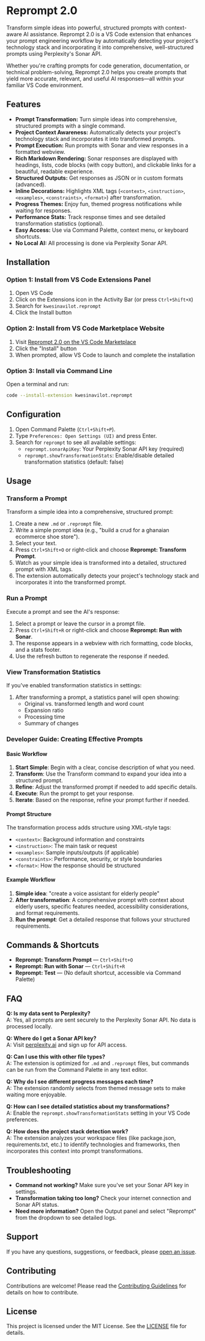 # Reprompt 2.0

Transform simple ideas into powerful, structured prompts with context-aware AI assistance. Reprompt 2.0 is a VS Code extension that enhances your prompt engineering workflow by automatically detecting your project's technology stack and incorporating it into comprehensive, well-structured prompts using Perplexity's Sonar API.

Whether you're crafting prompts for code generation, documentation, or technical problem-solving, Reprompt 2.0 helps you create prompts that yield more accurate, relevant, and useful AI responses—all within your familiar VS Code environment.

## Features

- **Prompt Transformation:** Turn simple ideas into comprehensive, structured prompts with a single command.
- **Project Context Awareness:** Automatically detects your project's technology stack and incorporates it into transformed prompts.
- **Prompt Execution:** Run prompts with Sonar and view responses in a formatted webview.
- **Rich Markdown Rendering:** Sonar responses are displayed with headings, lists, code blocks (with copy button), and clickable links for a beautiful, readable experience.
- **Structured Outputs:** Get responses as JSON or in custom formats (advanced).
- **Inline Decorations:** Highlights XML tags (`<context>`, `<instruction>`, `<examples>`, `<constraints>`, `<format>`) after transformation.
- **Progress Themes:** Enjoy fun, themed progress notifications while waiting for responses.
- **Performance Stats:** Track response times and see detailed transformation statistics (optional).
- **Easy Access:** Use via Command Palette, context menu, or keyboard shortcuts.
- **No Local AI:** All processing is done via Perplexity Sonar API.

## Installation

### Option 1: Install from VS Code Extensions Panel
1. Open VS Code
2. Click on the Extensions icon in the Activity Bar (or press `Ctrl+Shift+X`)
3. Search for `kwesinavilot.reprompt`
4. Click the Install button

### Option 2: Install from VS Code Marketplace Website
1. Visit [Reprompt 2.0 on the VS Code Marketplace](https://marketplace.visualstudio.com/items?itemName=kwesinavilot.reprompt)
2. Click the "Install" button
3. When prompted, allow VS Code to launch and complete the installation

### Option 3: Install via Command Line
Open a terminal and run:
```bash
code --install-extension kwesinavilot.reprompt
```

## Configuration

1. Open Command Palette (`Ctrl+Shift+P`).
2. Type `Preferences: Open Settings (UI)` and press Enter.
3. Search for `reprompt` to see all available settings:
   - `reprompt.sonarApiKey`: Your Perplexity Sonar API key (required)
   - `reprompt.showTransformationStats`: Enable/disable detailed transformation statistics (default: false)

## Usage

### Transform a Prompt

Transform a simple idea into a comprehensive, structured prompt:

1. Create a new `.md` or `.reprompt` file.
2. Write a simple prompt idea (e.g., "build a crud for a ghanaian ecommerce shoe store").
3. Select your text.
4. Press `Ctrl+Shift+O` or right-click and choose **Reprompt: Transform Prompt**.
5. Watch as your simple idea is transformed into a detailed, structured prompt with XML tags.
6. The extension automatically detects your project's technology stack and incorporates it into the transformed prompt.

### Run a Prompt

Execute a prompt and see the AI's response:

1. Select a prompt or leave the cursor in a prompt file.
2. Press `Ctrl+Shift+R` or right-click and choose **Reprompt: Run with Sonar**.
3. The response appears in a webview with rich formatting, code blocks, and a stats footer.
4. Use the refresh button to regenerate the response if needed.

### View Transformation Statistics

If you've enabled transformation statistics in settings:

1. After transforming a prompt, a statistics panel will open showing:
   - Original vs. transformed length and word count
   - Expansion ratio
   - Processing time
   - Summary of changes

### Developer Guide: Creating Effective Prompts

#### Basic Workflow

1. **Start Simple**: Begin with a clear, concise description of what you need.
2. **Transform**: Use the Transform command to expand your idea into a structured prompt.
3. **Refine**: Adjust the transformed prompt if needed to add specific details.
4. **Execute**: Run the prompt to get your response.
5. **Iterate**: Based on the response, refine your prompt further if needed.

#### Prompt Structure

The transformation process adds structure using XML-style tags:

- `<context>`: Background information and constraints
- `<instruction>`: The main task or request
- `<examples>`: Sample inputs/outputs (if applicable)
- `<constraints>`: Performance, security, or style boundaries
- `<format>`: How the response should be structured

#### Example Workflow

1. **Simple idea**: "create a voice assistant for elderly people"
2. **After transformation**: A comprehensive prompt with context about elderly users, specific features needed, accessibility considerations, and format requirements.
3. **Run the prompt**: Get a detailed response that follows your structured requirements.

## Commands & Shortcuts

- **Reprompt: Transform Prompt** — `Ctrl+Shift+O`
- **Reprompt: Run with Sonar** — `Ctrl+Shift+R`
- **Reprompt: Test** — (No default shortcut, accessible via Command Palette)

## FAQ

**Q: Is my data sent to Perplexity?**  
A: Yes, all prompts are sent securely to the Perplexity Sonar API. No data is processed locally.

**Q: Where do I get a Sonar API key?**  
A: Visit [perplexity.ai](https://www.perplexity.ai/) and sign up for API access.

**Q: Can I use this with other file types?**  
A: The extension is optimized for `.md` and `.reprompt` files, but commands can be run from the Command Palette in any text editor.

**Q: Why do I see different progress messages each time?**  
A: The extension randomly selects from themed message sets to make waiting more enjoyable.

**Q: How can I see detailed statistics about my transformations?**  
A: Enable the `reprompt.showTransformationStats` setting in your VS Code preferences.

**Q: How does the project stack detection work?**  
A: The extension analyzes your workspace files (like package.json, requirements.txt, etc.) to identify technologies and frameworks, then incorporates this context into prompt transformations.

## Troubleshooting

- **Command not working?** Make sure you've set your Sonar API key in settings.
- **Transformation taking too long?** Check your internet connection and Sonar API status.
- **Need more information?** Open the Output panel and select "Reprompt" from the dropdown to see detailed logs.

## Support

If you have any questions, suggestions, or feedback, please [open an issue](https://github.com/kwesinavilot/reprompt-ext/issues/new).

## Contributing
Contributions are welcome! Please read the [Contributing Guidelines](https://github.com/kwesinavilot/reprompt-ext/blob/main/CONTRIBUTING.md) for details on how to contribute.

## License
This project is licensed under the MIT License. See the [LICENSE](https://github.com/kwesinavilot/reprompt-ext/blob/main/LICENSE) file for details.